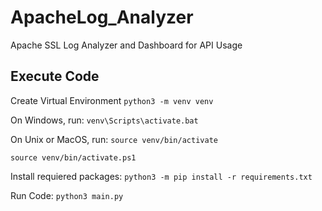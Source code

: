 # ApacheLog_Analyzer
Apache SSL Log Analyzer and Dashboard for API Usage


## Execute Code

Create Virtual Environment
```python3 -m venv venv```

On Windows, run:
```venv\Scripts\activate.bat```

On Unix or MacOS, run:
```source venv/bin/activate```

```source venv/bin/activate.ps1```


Install requiered packages:
```python3 -m pip install -r requirements.txt```

Run Code:
```python3 main.py```